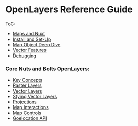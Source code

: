# OpenLayers Reference Guide

ToC:

- [Maps and Nuxt]()
- [Install and Set-Up]()
- [Map Object Deep Dive]()
- [Vector Features]()
- [Debugging]()

### Core Nuts and Bolts OpenLayers:

- [Key Concepts]()
- [Raster Layers]()
- [Vector Layers]()
- [Stying Vector Layers]()
- [Projections]()
- [Map Interactions]()
- [Map Controls]()
- [Goelocation API]()
